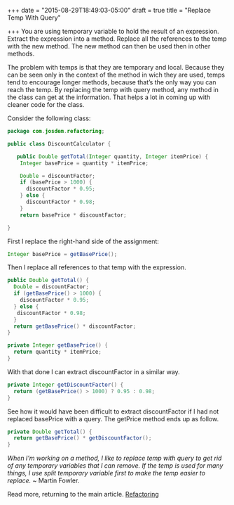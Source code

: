 +++
date = "2015-08-29T18:49:03-05:00"
draft = true
title = "Replace Temp With Query"

+++
You are using temporary variable to hold the result of an expression. Extract the expression into a method. Replace all the references to the temp with the new method. The new method can then be used then in other methods.

The problem with temps is that they are temporary and local. Because they can be seen only in the context of the method in wich they are used, temps tend to encourage longer methods, because that’s the only way you can reach the temp. By replacing the temp with query method, any method in the class can get at the information. That helps a lot in coming up with cleaner code for the class.

Consider the following class:

```java
package com.josdem.refactoring;

public class DiscountCalculator {

   public Double getTotal(Integer quantity, Integer itemPrice) {
    Integer basePrice = quantity * itemPrice;

    Double = discountFactor;
    if (basePrice > 1000) {
      discountFactor * 0.95;
    } else {
      discountFactor * 0.98;
    }
    return basePrice * discountFactor;

}
```

First I replace the right-hand side of the assignment:

```java
Integer basePrice = getBasePrice();
```

Then I replace all references to that temp with the expression.

```java
public Double getTotal() {
  Double = discountFactor;
  if (getBasePrice() > 1000) {
    discountFactor * 0.95;
  } else {
   discountFactor * 0.98;
  }
  return getBasePrice() * discountFactor;
}

private Integer getBasePrice() {
  return quantity * itemPrice;
}
```

With that done I can extract discountFactor in a similar way.

```java
private Integer getDiscountFactor() {
  return (getBasePrice() > 1000) ? 0.95 : 0.98;
}
```

See how it would have been difficult to extract discountFactor if I had not replaced basePrice with a query. The getPrice method ends up as follow.

```java
private Double getTotal() {
  return getBasePrice() * getDiscountFactor();
}
```

*When I’m working on a method, I like to replace temp with query to get rid of any temporary variables that I can remove. If the temp is used for many things, I use split temporary variable first to make the temp easier to replace.* ~ Martin Fowler.

Read more, returning to the main article. [Refactoring](/techtalk/refactoring)
